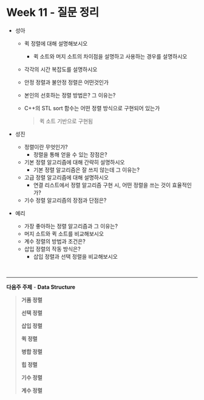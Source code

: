 # Week 11 - 질문 정리

- 성아

  - 퀵 정렬에 대해 설명해보시오

    - 퀵 소트와 머지 소트의 차이점을 설명하고 사용하는 경우를 설명하시오
  - 각각의 시간 복잡도를 설명하시오
    
  - 안정 정렬과 불안정 정렬은 어떤것인가

  - 본인의 선호하는 정렬 방법은? 그 이유는?

  - C++의 STL sort 함수는 어떤 정렬 방식으로 구현되어 있는가

    > 퀵 소트 기반으로 구현됨

    

- 성진

  - 정렬이란 무엇인가?
    - 정렬을 통해 얻을 수 있는 장점은?
  - 기본 정렬 알고리즘에 대해 간략히 설명하시오
    - 기본 정렬 알고리즘은 잘 쓰지 않는데 그 이유는?
  - 고급 정렬 알고리즘에 대해 설명하시오
    - 연결 리스트에서 정렬 알고리즘 구현 시, 어떤 정렬을 쓰는 것이 효율적인가?
  - 기수 정렬 알고리즘의 장점과 단점은?
  
  
  
- 예리

  - 가장 좋아하는 정렬 알고리즘과 그 이유는?
  - 머지 소트와 퀵 소트를 비교해보시오
  - 계수 정렬의 방법과 조건은?
  - 삽입 정렬의 작동 방식은?
    - 삽입 정렬과 선택 정렬을 비교해보시오

<br>

---

**다음주 주제** - **Data Structure**

> **거품 정렬**
>
> **선택 정렬**
>
> **삽입 정렬**
>
> **퀵 정렬**
>
> **병합 정렬**
>
> **힙 정렬**
>
> **기수 정렬**
>
> **계수 정렬**

